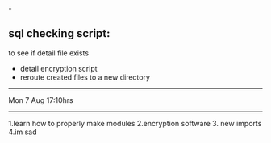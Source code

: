 -<h2>sql checking script:</h2>
to see if detail file exists<br>
- detail encryption script<br>
- reroute created files to a new directory
<hr>
Mon 7 Aug 17:10hrs
<hr>
1.learn how to properly make modules
2.encryption software
3. new imports
4.im sad
